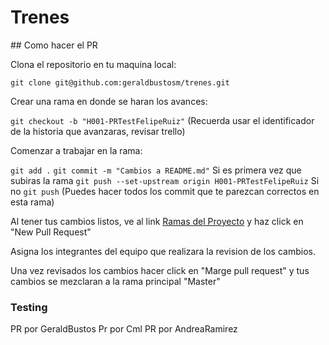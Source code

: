 # Trenes

## Como hacer el PR

Clona el repositorio en tu maquina local:

`git clone git@github.com:geraldbustosm/trenes.git`

Crear una rama en donde se haran los avances:

`git checkout -b "H001-PRTestFelipeRuiz"`
(Recuerda usar el identificador de la historia que avanzaras, revisar trello)

Comenzar a trabajar en la rama:

`git add .`
`git commit -m "Cambios a README.md"`
Si es primera vez que subiras la rama `git push --set-upstream origin H001-PRTestFelipeRuiz` 
Si no `git push`
(Puedes hacer todos los commit que te parezcan correctos en esta rama)

Al tener tus cambios listos, ve al link [Ramas del Proyecto](https://github.com/geraldbustosm/trenes/branches) y haz click en "New Pull Request"

Asigna los integrantes del equipo que realizara la revision de los cambios.

Una vez revisados los cambios hacer click en "Marge pull request" y tus cambios se mezclaran a la rama principal "Master"

### Testing
PR por GeraldBustos
Pr por Cml
PR por AndreaRamirez
